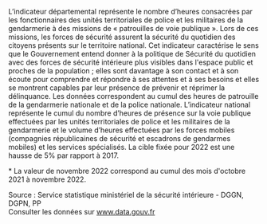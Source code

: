 <p>
L’indicateur départemental représente le nombre d’heures consacrées par les fonctionnaires des unités territoriales de police et les militaires de la gendarmerie à des missions de « patrouilles de voie publique ». Lors de ces missions, les forces de sécurité assurent la sécurité du quotidien des citoyens présents sur le territoire national. Cet indicateur caractérise le sens que le Gouvernement entend donner à la politique de Sécurité du quotidien avec des forces de sécurité intérieure plus visibles dans l'espace public et proches de la population ; elles sont davantage à son contact et à son écoute pour comprendre et répondre à ses attentes et à ses besoins et elles se montrent capables par leur présence de prévenir et réprimer la délinquance. Les données correspondent au cumul des heures de patrouille de la gendarmerie nationale et de la police nationale. 
L’indicateur national représente le cumul du nombre d’heures de présence sur la voie publique effectuées par les unités territoriales de police et les militaires de la gendarmerie et le volume d’heures effectuées par les forces mobiles (compagnies républicaines de sécurité et escadrons de gendarmes mobiles) et les services spécialisés. La cible fixée pour 2022 est une hausse de 5% par rapport à 2017.
</p>
<p>
* La valeur de novembre 2022 correspond au cumul des mois d'octobre 2021 à novembre 2022.
</p>
<p class="font-italic body-2">Source : Service statistique ministériel de la sécurité intérieure - DGGN, DGPN, PP <br> Consulter les données sur <a target="_blank" href="https://www.data.gouv.fr/fr/datasets/barometre-des-resultats-de-laction-publique/">www.data.gouv.fr</a></p>
